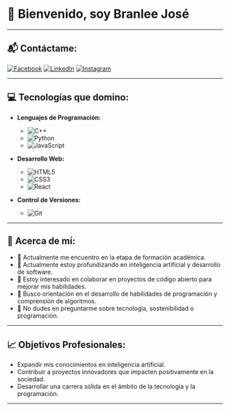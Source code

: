# 👋 Bienvenido, soy **Branlee José**

---

## 📬 Contáctame:
[![Facebook](https://img.shields.io/badge/Facebook-%231877F2.svg?&style=for-the-badge&logo=facebook&logoColor=white)](https://web.facebook.com/BranliUni)
[![LinkedIn](https://img.shields.io/badge/LinkedIn-%230077B5.svg?&style=for-the-badge&logo=linkedin&logoColor=white)](https://www.linkedin.com/in/branlee-jose-landeo-cardenas-a9155a278/)
[![Instagram](https://img.shields.io/badge/Instagram-%23E4405F.svg?&style=for-the-badge&logo=instagram&logoColor=white)](https://www.instagram.com/branli_dev/)

---

## 💻 Tecnologías que domino:
- **Lenguajes de Programación:**
  - ![C++](https://img.shields.io/badge/C++-%2300599C.svg?&style=for-the-badge&logo=c%2B%2B&logoColor=white)
  - ![Python](https://img.shields.io/badge/Python-%233776AB.svg?&style=for-the-badge&logo=python&logoColor=white)
  - ![JavaScript](https://img.shields.io/badge/JavaScript-%23F7DF1E.svg?&style=for-the-badge&logo=javascript&logoColor=black)

- **Desarrollo Web:**
  - ![HTML5](https://img.shields.io/badge/HTML5-%23E34F26.svg?&style=for-the-badge&logo=html5&logoColor=white)
  - ![CSS3](https://img.shields.io/badge/CSS3-%231572B6.svg?&style=for-the-badge&logo=css3&logoColor=white)
  - ![React](https://img.shields.io/badge/React-%2361DAFB.svg?&style=for-the-badge&logo=react&logoColor=black)

- **Control de Versiones:**
  - ![Git](https://img.shields.io/badge/Git-%23F05033.svg?&style=for-the-badge&logo=git&logoColor=white)

---

## 🌟 Acerca de mí:
- 🔭 Actualmente me encuentro en la etapa de formación académica.
- 🌱 Actualmente estoy profundizando en inteligencia artificial y desarrollo de software.
- 👯 Estoy interesado en colaborar en proyectos de código abierto para mejorar mis habilidades.
- 🤔 Busco orientación en el desarrollo de habilidades de programación y comprensión de algoritmos.
- 💬 No dudes en preguntarme sobre tecnología, sostenibilidad o programación.

---

## 📈 Objetivos Profesionales:
- Expandir mis conocimientos en inteligencia artificial.
- Contribuir a proyectos innovadores que impacten positivamente en la sociedad.
- Desarrollar una carrera sólida en el ámbito de la tecnología y la programación.

---
